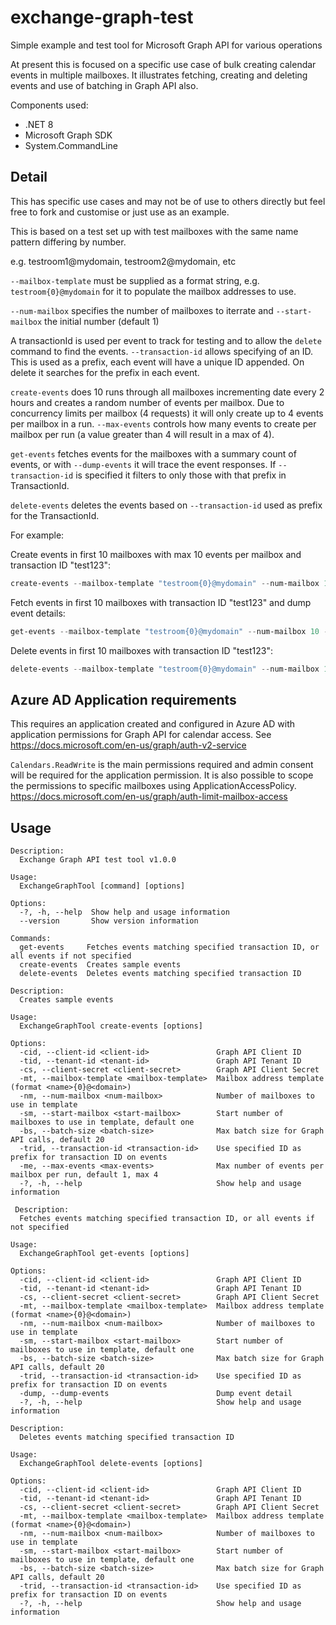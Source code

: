 # exchange-graph-test

Simple example and test tool for Microsoft Graph API for various operations

At present this is focused on a specific use case of bulk creating calendar events in multiple mailboxes.
It illustrates fetching, creating and deleting events and use of batching in Graph API also.

Components used:

* .NET 8
* Microsoft Graph SDK
* System.CommandLine

## Detail

This has specific use cases and may not be of use to others directly but feel free to fork and customise or just use as an example.

This is based on a test set up with test mailboxes with the same name pattern differing by number.

e.g. testroom1@mydomain, testroom2@mydomain, etc

`--mailbox-template` must be supplied as a format string, e.g. `testroom{0}@mydomain` for it to populate the mailbox addresses to use.

`--num-mailbox` specifies the number of mailboxes to iterrate and `--start-mailbox` the initial number (default 1)

A transactionId is used per event to track for testing and to allow the `delete` command to find the events. `--transaction-id` allows specifying of an ID. This is used as a prefix, each event will have a unique ID appended. On delete it searches for the prefix in each event.

`create-events` does 10 runs through all mailboxes incrementing date every 2 hours and creates a random number of events per mailbox. Due to concurrency limits per mailbox (4 requests) it will only create up to 4 events per mailbox in a run. `--max-events` controls how many events to create per mailbox per run (a value greater than 4 will result in a max of 4).

`get-events` fetches events for the mailboxes with a summary count of events, or with `--dump-events` it will trace the event responses. If `--transaction-id` is specified it filters to only those with that prefix in TransactionId.

`delete-events` deletes the events based on `--transaction-id` used as prefix for the TransactionId.

For example:

Create events in first 10 mailboxes with max 10 events per mailbox and transaction ID "test123":
```powershell
create-events --mailbox-template "testroom{0}@mydomain" --num-mailbox 10 --max-events 10 --transaction-id "test123" --client-id "<client-id>" --tenant-id "<tenant-id>" --client-secret "<client-secret>"
```

Fetch events in first 10 mailboxes with transaction ID "test123" and dump event details:
```powershell
get-events --mailbox-template "testroom{0}@mydomain" --num-mailbox 10 --transaction-id "test123" --dump-events --client-id "<client-id>" --tenant-id "<tenant-id>" --client-secret "<client-secret>"
```

Delete events in first 10 mailboxes with transaction ID "test123":
```powershell
delete-events --mailbox-template "testroom{0}@mydomain" --num-mailbox 10 --transaction-id "test123" --client-id "<client-id>" --tenant-id "<tenant-id>" --client-secret "<client-secret>"
```



## Azure AD Application requirements

This requires an application created and configured in Azure AD with application permissions for Graph API for calendar access. See https://docs.microsoft.com/en-us/graph/auth-v2-service

`Calendars.ReadWrite` is the main permissions required and admin consent will be required for the application permission. It is also possible to scope the permissions to specific mailboxes using ApplicationAccessPolicy. https://docs.microsoft.com/en-us/graph/auth-limit-mailbox-access


## Usage

```
Description:
  Exchange Graph API test tool v1.0.0

Usage:
  ExchangeGraphTool [command] [options]

Options:
  -?, -h, --help  Show help and usage information
  --version       Show version information

Commands:
  get-events     Fetches events matching specified transaction ID, or all events if not specified
  create-events  Creates sample events
  delete-events  Deletes events matching specified transaction ID
```

```
Description:
  Creates sample events

Usage:
  ExchangeGraphTool create-events [options]

Options:
  -cid, --client-id <client-id>               Graph API Client ID
  -tid, --tenant-id <tenant-id>               Graph API Tenant ID
  -cs, --client-secret <client-secret>        Graph API Client Secret
  -mt, --mailbox-template <mailbox-template>  Mailbox address template (format <name>{0}@<domain>)
  -nm, --num-mailbox <num-mailbox>            Number of mailboxes to use in template
  -sm, --start-mailbox <start-mailbox>        Start number of mailboxes to use in template, default one
  -bs, --batch-size <batch-size>              Max batch size for Graph API calls, default 20
  -trid, --transaction-id <transaction-id>    Use specified ID as prefix for transaction ID on events
  -me, --max-events <max-events>              Max number of events per mailbox per run, default 1, max 4
  -?, -h, --help                              Show help and usage information
```
 
```
 Description:
  Fetches events matching specified transaction ID, or all events if not specified

Usage:
  ExchangeGraphTool get-events [options]

Options:
  -cid, --client-id <client-id>               Graph API Client ID
  -tid, --tenant-id <tenant-id>               Graph API Tenant ID
  -cs, --client-secret <client-secret>        Graph API Client Secret
  -mt, --mailbox-template <mailbox-template>  Mailbox address template (format <name>{0}@<domain>)
  -nm, --num-mailbox <num-mailbox>            Number of mailboxes to use in template
  -sm, --start-mailbox <start-mailbox>        Start number of mailboxes to use in template, default one
  -bs, --batch-size <batch-size>              Max batch size for Graph API calls, default 20
  -trid, --transaction-id <transaction-id>    Use specified ID as prefix for transaction ID on events
  -dump, --dump-events                        Dump event detail
  -?, -h, --help                              Show help and usage information
```

```
Description:
  Deletes events matching specified transaction ID

Usage:
  ExchangeGraphTool delete-events [options]

Options:
  -cid, --client-id <client-id>               Graph API Client ID
  -tid, --tenant-id <tenant-id>               Graph API Tenant ID
  -cs, --client-secret <client-secret>        Graph API Client Secret
  -mt, --mailbox-template <mailbox-template>  Mailbox address template (format <name>{0}@<domain>)
  -nm, --num-mailbox <num-mailbox>            Number of mailboxes to use in template
  -sm, --start-mailbox <start-mailbox>        Start number of mailboxes to use in template, default one
  -bs, --batch-size <batch-size>              Max batch size for Graph API calls, default 20
  -trid, --transaction-id <transaction-id>    Use specified ID as prefix for transaction ID on events
  -?, -h, --help                              Show help and usage information
```
